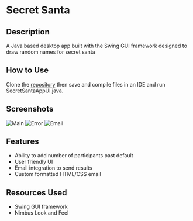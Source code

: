 # Secret Santa

## Description
A Java based desktop app built with the Swing GUI framework designed to draw random names for secret santa

## How to Use
Clone the [repository](https://github.com/mjbuchman/secret-santa) then save and compile files in an IDE and run SecretSantaAppUI.java.

## Screenshots
![Main](https://i.postimg.cc/wvH78nP5/Secret_Santa_-_Main.jpg)
![Error](https://i.postimg.cc/nLqCWndc/Secret_Santa_-_Error.jpg)
![Email](https://i.postimg.cc/cLpvTvBb/Secret_Santa_-_Email.jpg)

## Features
- Ability to add number of participants past default
- User friendly UI
- Email integration to send results
- Custom formatted HTML/CSS email

## Resources Used
- Swing GUI framework
- Nimbus Look and Feel
